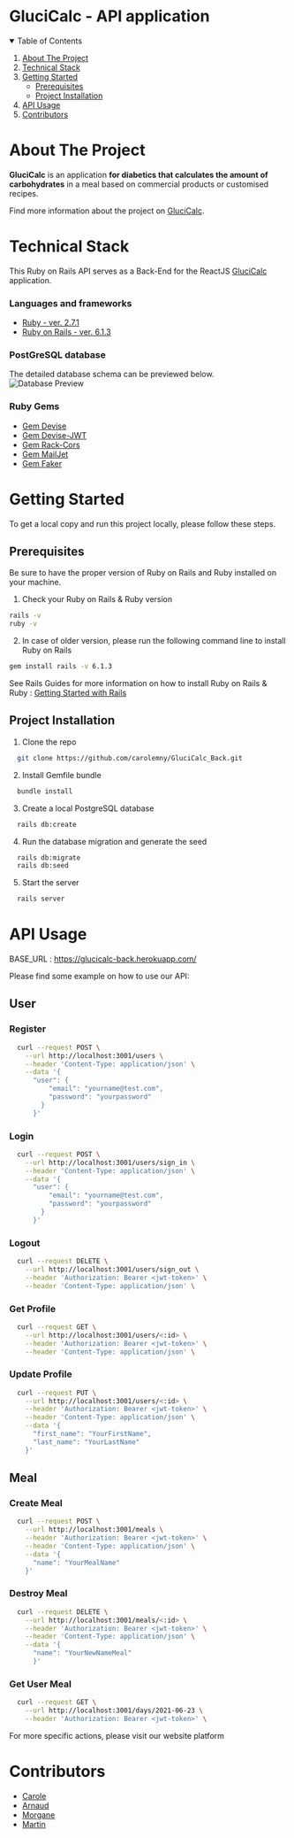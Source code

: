 # GluciCalc - API application

<!-- TABLE OF CONTENTS -->
<details open="open">
  <summary>Table of Contents</summary>
  <ol>
    <li>
      <a href="#about-the-project">About The Project</a>
    </li>
    <li>
      <a href="#technical-stack">Technical Stack</a>
    </li>
    <li>
      <a href="#getting-started">Getting Started</a>
      <ul>
        <li><a href="#prerequisites">Prerequisites</a></li>
        <li><a href="#project-installation">Project Installation</a></li>
      </ul>
    </li>
    <li><a href="#api-usage">API Usage</a></li>
    <li><a href="#contributors">Contributors</a></li>
  </ol>
</details>

<!-- About The Project -->
# About The Project
**GluciCalc** is an application **for diabetics that calculates the amount of carbohydrates** in a meal based on commercial products or customised recipes.

Find more information about the project on [GluciCalc](https://github.com/JAG-ROSA/GluciCalc_Front.git).

<!-- Technical Stack -->
# Technical Stack
This Ruby on Rails API serves as a Back-End for the ReactJS [GluciCalc](https://github.com/JAG-ROSA/GluciCalc_Front.git) application.


### Languages and frameworks
* [Ruby - ver. 2.7.1](https://ruby-doc.org/core-2.7.1/)
* [Ruby on Rails - ver. 6.1.3](https://rubyonrails.org/)

### PostGreSQL database
The detailed database schema can be previewed below.
![Database Preview](public/GluciCalc.jpeg "Database preview")

### Ruby Gems
* [Gem Devise](https://github.com/heartcombo/devise)
* [Gem Devise-JWT](https://github.com/waiting-for-dev/devise-jwt)
* [Gem Rack-Cors](https://github.com/cyu/rack-cors)
* [Gem MailJet](https://fr.mailjet.com/)
* [Gem Faker](https://github.com/faker-ruby/faker)

<!-- GETTING STARTED -->
# Getting Started
To get a local copy and run this project locally, please follow these steps.

## Prerequisites

Be sure to have the proper version of Ruby on Rails and Ruby installed on your machine.
1. Check your Ruby on Rails & Ruby version
```sh
rails -v
ruby -v
```
2. In case of older version, please run the following command line to install Ruby on Rails 
```sh
gem install rails -v 6.1.3
```
See Rails Guides for more information on how to install Ruby on Rails & Ruby : [Getting Started with Rails](https://guides.rubyonrails.org/getting_started.html#creating-a-new-rails-project-installing-rails)

## Project Installation

1. Clone the repo
```sh
  git clone https://github.com/carolemny/GluciCalc_Back.git
```
2. Install Gemfile bundle
```sh
  bundle install
```
3. Create a local PostgreSQL database  
```sh
  rails db:create
```
4. Run the database migration and generate the seed  
```sh
  rails db:migrate
  rails db:seed
```
5. Start the server
```sh
  rails server
```

# API Usage
BASE_URL : https://glucicalc-back.herokuapp.com/

Please find some example on how to use our API:

## User
### Register
```sh
  curl --request POST \
    --url http://localhost:3001/users \
    --header 'Content-Type: application/json' \
    --data '{
      "user": {
          "email": "yourname@test.com",
          "password": "yourpassword"
        }
      }'
```

### Login
```sh
  curl --request POST \
    --url http://localhost:3001/users/sign_in \
    --header 'Content-Type: application/json' \
    --data '{
      "user": {
          "email": "yourname@test.com",
          "password": "yourpassword"
        }
      }'
```

### Logout
```sh
  curl --request DELETE \
    --url http://localhost:3001/users/sign_out \
    --header 'Authorization: Bearer <jwt-token>' \
    --header 'Content-Type: application/json' \
```
  
### Get Profile
```sh
  curl --request GET \
    --url http://localhost:3001/users/<:id> \
    --header 'Authorization: Bearer <jwt-token>' \
    --header 'Content-Type: application/json' \
```
  
### Update Profile
```sh
  curl --request PUT \
    --url http://localhost:3001/users/<:id> \
    --header 'Authorization: Bearer <jwt-token>' \
    --header 'Content-Type: application/json' \
    --data '{
      "first_name": "YourFirstName",
      "last_name": "YourLastName"
    }'
```

## Meal

### Create Meal
```sh
  curl --request POST \
    --url http://localhost:3001/meals \
    --header 'Authorization: Bearer <jwt-token>' \
    --header 'Content-Type: application/json' \
    --data '{
      "name": "YourMealName"
    }'
```
### Destroy Meal
```sh
  curl --request DELETE \
    --url http://localhost:3001/meals/<:id> \
    --header 'Authorization: Bearer <jwt-token>' \
    --header 'Content-Type: application/json' \
    --data '{
      "name": "YourNewNameMeal"
      }'
```
### Get User Meal
```sh
  curl --request GET \
    --url http://localhost:3001/days/2021-06-23 \
    --header 'Authorization: Bearer <jwt-token>' \
```
For more specific actions, please visit our website platform

# Contributors
* [Carole](https://github.com/carolemny)
* [Arnaud](https://github.com/JAG-ROSA/)
* [Morgane](https://github.com/m-tessier)
* [Martin](https://github.com/Martinfzz)
